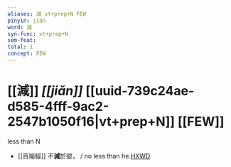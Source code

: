 ```yaml
---
aliases: 減 vt+prep+N FEW
pinyin: jiǎn
word: 減
syn-func: vt+prep+N
sem-feat: 
total: 1
concept: FEW 
---
```

# [[減]] *[[jiǎn]]*  [[uuid-739c24ae-d585-4fff-9ac2-2547b1050f16|vt+prep+N]] [[FEW]]
less than N
 - [[百喻經]] 不**減**於彼， / no less than he.[HXWD](https://hxwd.org/textview.html?location=KR6b0066_T_001-0544b.42)